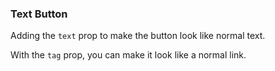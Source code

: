 ### Text Button

Adding the `text` prop to make the button look like normal text.

With the `tag` prop, you can make it look like a normal link.
